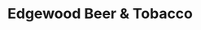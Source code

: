---
title: "Edgewood Beer & Tobacco"
url: /pittsburgh/edgewood-beer-and-tobacco/
shop: beverages
---